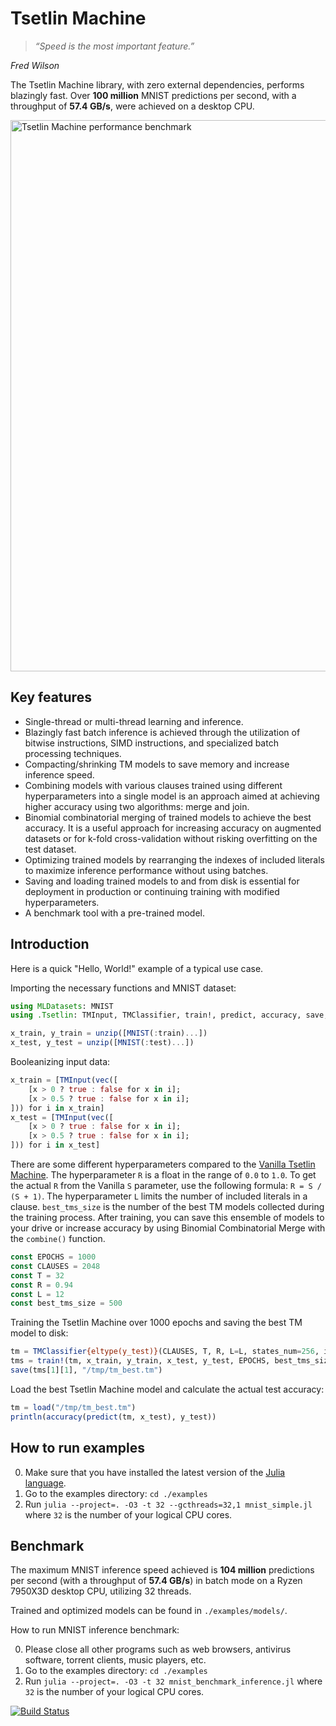 # Tsetlin Machine

> *“Speed is the most important feature.”*

*Fred Wilson*

The Tsetlin Machine library, with zero external dependencies, performs blazingly fast.
Over **100 million** MNIST predictions per second, with a throughput of **57.4 GB/s**, were achieved on a desktop CPU.

<img width="882" alt="Tsetlin Machine performance benchmark" src="https://github.com/user-attachments/assets/2eca9bbf-d6d7-4ac2-8703-a0d33b3d3f54">

Key features
------------

  - Single-thread or multi-thread learning and inference.
  - Blazingly fast batch inference is achieved through the utilization of bitwise instructions, SIMD instructions, and specialized batch processing techniques.
  - Compacting/shrinking TM models to save memory and increase inference speed.
  - Combining models with various clauses trained using different hyperparameters into a single model is an approach aimed at achieving higher accuracy using two algorithms: merge and join.
  - Binomial combinatorial merging of trained models to achieve the best accuracy. It is a useful approach for increasing accuracy on augmented datasets or for k-fold cross-validation without risking overfitting on the test dataset.
  - Optimizing trained models by rearranging the indexes of included literals to maximize inference performance without using batches.
  - Saving and loading trained models to and from disk is essential for deployment in production or continuing training with modified hyperparameters.
  - A benchmark tool with a pre-trained model.


Introduction
------------

Here is a quick "Hello, World!" example of a typical use case.

Importing the necessary functions and MNIST dataset:

```julia
using MLDatasets: MNIST
using .Tsetlin: TMInput, TMClassifier, train!, predict, accuracy, save, load, unzip

x_train, y_train = unzip([MNIST(:train)...])
x_test, y_test = unzip([MNIST(:test)...])
```

Booleanizing input data:

```julia
x_train = [TMInput(vec([
    [x > 0 ? true : false for x in i];
    [x > 0.5 ? true : false for x in i];
])) for i in x_train]
x_test = [TMInput(vec([
    [x > 0 ? true : false for x in i];
    [x > 0.5 ? true : false for x in i];
])) for i in x_test]
```

There are some different hyperparameters compared to the [Vanilla Tsetlin Machine](https://github.com/cair/tmu).
The hyperparameter `R` is a float in the range of `0.0` to `1.0`.
To get the actual `R` from the Vanilla `S` parameter, use the following formula: `R = S / (S + 1)`.
The hyperparameter `L` limits the number of included literals in a clause.
`best_tms_size` is the number of the best TM models collected during the training process.
After training, you can save this ensemble of models to your drive or increase accuracy by using Binomial Combinatorial Merge with the `combine()` function.

```julia
const EPOCHS = 1000
const CLAUSES = 2048
const T = 32
const R = 0.94
const L = 12
const best_tms_size = 500
```

Training the Tsetlin Machine over 1000 epochs and saving the best TM model to disk:

```julia
tm = TMClassifier{eltype(y_test)}(CLAUSES, T, R, L=L, states_num=256, include_limit=128)
tms = train!(tm, x_train, y_train, x_test, y_test, EPOCHS, best_tms_size=best_tms_size, best_tms_compile=true, shuffle=true, batch=true)
save(tms[1][1], "/tmp/tm_best.tm")
```

Load the best Tsetlin Machine model and calculate the actual test accuracy:

```julia
tm = load("/tmp/tm_best.tm")
println(accuracy(predict(tm, x_test), y_test))
```

How to run examples
-------------------

0. Make sure that you have installed the latest version of the [Julia language](https://julialang.org/downloads/).
1. Go to the examples directory: `cd ./examples`
2. Run `julia --project=. -O3 -t 32 --gcthreads=32,1 mnist_simple.jl` where `32` is the number of your logical CPU cores.

Benchmark
---------
The maximum MNIST inference speed achieved is **104 million** predictions per second (with a throughput of **57.4 GB/s**) in batch mode on a Ryzen 7950X3D desktop CPU, utilizing 32 threads.

Trained and optimized models can be found in `./examples/models/`.

How to run MNIST inference benchmark:

0. Please close all other programs such as web browsers, antivirus software, torrent clients, music players, etc.
1. Go to the examples directory: `cd ./examples`
2. Run `julia --project=. -O3 -t 32 mnist_benchmark_inference.jl` where `32` is the number of your logical CPU cores.



[![Build Status](https://github.com/BooBSD/Tsetlin.jl/actions/workflows/CI.yml/badge.svg?branch=main)](https://github.com/BooBSD/Tsetlin.jl/actions/workflows/CI.yml?query=branch%3Amain)

